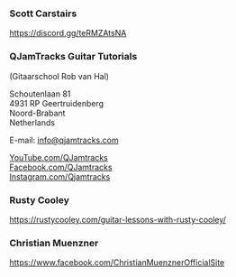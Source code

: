 ### Scott Carstairs

https://discord.gg/teRMZAtsNA
### QJamTracks Guitar Tutorials  
(Gitaarschool Rob van Hal)  
  
Schoutenlaan 81  
4931 RP Geertruidenberg  
Noord-Brabant  
Netherlands  
  
E-mail: [info@qjamtracks.com](mailto:info@qjamtracks.com "mailto:info@qjamtracks.com")  
  
[YouTube.com/QJamtracks](https://youtube.com/QJamtracks "https://YouTube.com/QJamtracks")  
[Facebook.com/QJamtracks](https://facebook.com/QJamtracks "https://Facebook.com/QJamtracks")  
[Instagram.com/Qjamtracks](https://instagram.com/Qjamtracks "https://Instagram.com/Qjamtracks")

### Rusty Cooley

https://rustycooley.com/guitar-lessons-with-rusty-cooley/

### Christian Muenzner 

https://www.facebook.com/ChristianMuenznerOfficialSite